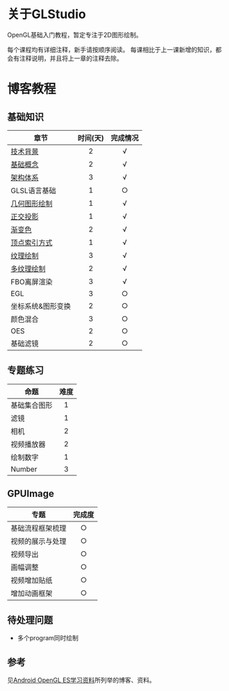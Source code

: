 # 关于GLStudio
OpenGL基础入门教程，暂定专注于2D图形绘制。

每个课程均有详细注释，新手请按顺序阅读。
每课相比于上一课新增的知识，都会有注释说明，并且将上一章的注释去除。

# 博客教程
## 基础知识
章节 | 时间(天)|完成情况
---|:---:|:---:
[技术背景](https://www.jianshu.com/p/8dd045253ef7) | 2 |√
[基础概念](https://www.jianshu.com/p/a818684333f2)| 2| √
[架构体系](https://www.jianshu.com/p/a772bfc2276b) | 3 |√
GLSL语言基础 |1  | ○
[几何图形绘制](https://www.jianshu.com/p/eb11a8346cf6)|1 |√
[正交投影](https://www.jianshu.com/p/51a405bc52ed)|1 |√
[渐变色](https://www.jianshu.com/p/6220228b822b)|2 |√
[顶点索引方式](https://www.jianshu.com/p/92c12166a935)|1 |√
[纹理绘制](https://www.jianshu.com/p/3659f4649f98)|3 |√
[多纹理绘制](https://www.jianshu.com/p/94f42d0a1939)|2 |√
FBO离屏渲染|3 |√
EGL | 3 |○
坐标系统&图形变换|2 |○
颜色混合|3 |○
OES|2 |○
基础滤镜 | 2 |○

## 专题练习

命题 | 难度
---|:---:|
基础集合图形 | 1|
滤镜 | 1|
相机|2|
视频播放器|2|
绘制数字| 1|
Number | 3|

## GPUImage
专题 | 完成度
---|:---:
基础流程框架梳理|○
视频的展示与处理|○
视频导出|○
画幅调整|○
视频增加贴纸|○
增加动画框架|○

## 待处理问题
- 多个program同时绘制

## 参考
见[Android OpenGL ES学习资料](https://www.jianshu.com/p/4ff46176ccc0)所列举的博客、资料。
